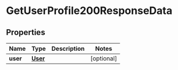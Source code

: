 
# GetUserProfile200ResponseData

## Properties
| Name | Type | Description | Notes |
| ------------ | ------------- | ------------- | ------------- |
| **user** | [**User**](User.md) |  |  [optional] |



